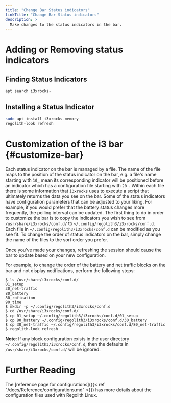 ```yaml
---
title: "Change Bar Status indicators"
linkTitle: "Change Bar Status indicators"
description: >
  Make changes to the status indicators in the bar.
---
```


# Adding or Removing status indicators

## Finding Status Indicators

```bash
apt search i3xrocks-
```

## Installing a Status Indicator

```bash
sudo apt install i3xrocks-memory
regolith-look refresh
```

# Customization of the i3 bar {#customize-bar}

Each status indicator on the bar is managed by a file. The name of the file maps to the position of the status indicator on the bar, e.g. a file's name starting with `10_` mean its corresponding indicator will be positioned before an indicator which has a configuration file starting with `20_`. Within each file there is some information that `i3xrocks` uses to execute a script that ultimately returns the data you see on the bar. Some of the status indicators have configuration parameters that can be adjusted to your liking. For example, if you would prefer that the battery status changes more frequently, the polling interval can be updated. The first thing to do in order to customize the bar is to copy the indicators you wish to see from `/usr/share/i3xrocks/conf.d/` to `~/.config/regolith3/i3xrocks/conf.d`. Each file in `~/.config/regolith3/i3xrocks/conf.d` can be modified as you see fit. To change the order of status indicators on the bar, simply change the name of the files to the sort order you prefer.

Once you've made your changes, refreshing the session should cause the bar to update based on your new configuration.

For example, to change the order of the battery and net traffic blocks on the bar and not display notifications, perform the following steps:

```console
$ ls /usr/share/i3xrocks/conf.d/
01_setup
30_net-traffic
80_battery
80_rofication
90_time
$ mkdir -p ~/.config/regolith3/i3xrocks/conf.d
$ cd /usr/share/i3xrocks/conf.d/
$ cp 01_setup ~/.config/regolith3/i3xrocks/conf.d/01_setup
$ cp 80_battery ~/.config/regolith3/i3xrocks/conf.d/30_battery
$ cp 30_net-traffic ~/.config/regolith3/i3xrocks/conf.d/80_net-traffic
$ regolith-look refresh
```

**Note**: If any block configuration exists in the user directory `~/.config/regolith3/i3xrocks/conf.d`, then the defaults in `/usr/share/i3xrocks/conf.d/` will be ignored.

# Further Reading

The [reference page for configurations]({{< ref "/docs/Reference/configurations.md" >}}) has more details about the configuration files used with Regolith Linux.
